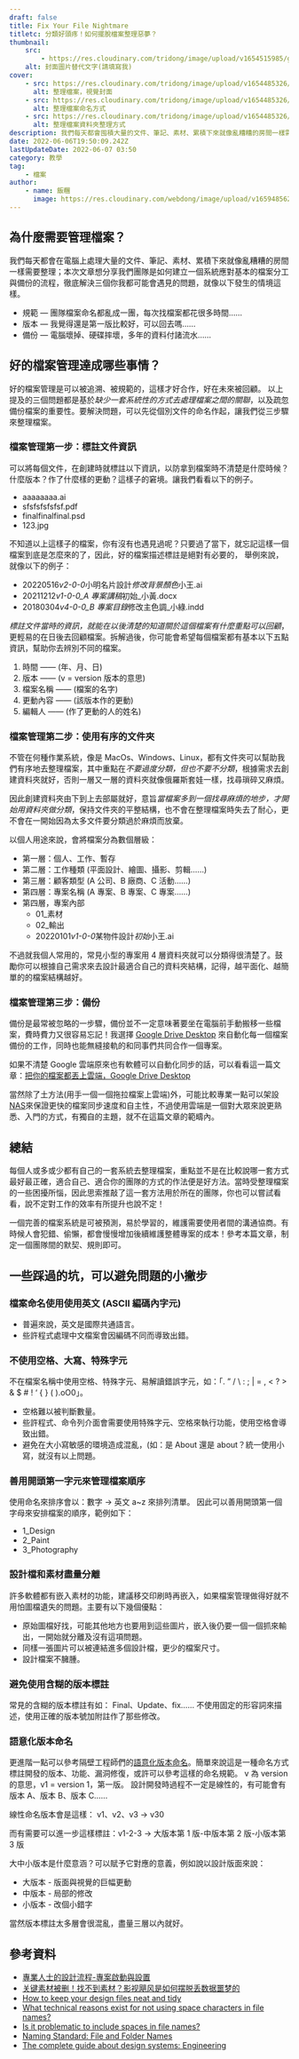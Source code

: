 ```yaml
---
draft: false
title: Fix Your File Nightmare
titletc: 分類好頭疼！如何擺脫檔案整理惡夢？
thumbnail:
    src:
        - https://res.cloudinary.com/tridong/image/upload/v1654515985/global/%E4%B8%89%E8%A7%92%E6%9D%B1%E6%9D%B1-%E5%93%81%E7%89%8C%E5%B1%95%E7%A4%BA%E5%B0%81%E9%9D%A2.png
    alt: 封面圖片替代文字(請填寫我)
cover:
    - src: https://res.cloudinary.com/tridong/image/upload/v1654485326/post/fix-your-file-nightmare/01-%E6%95%B4%E7%90%86%E6%AA%94%E6%A1%88-%E5%B0%81%E9%9D%A2.webp
      alt: 整理檔案，視覺封面
    - src: https://res.cloudinary.com/tridong/image/upload/v1654485326/post/fix-your-file-nightmare/02-%E6%95%B4%E7%90%86%E6%AA%94%E6%A1%88-%E5%80%8B%E5%88%A5%E6%AA%94%E6%A1%88%E6%95%B4%E7%90%86%E6%96%B9%E5%BC%8F.png
      alt: 整理檔案命名方式
    - src: https://res.cloudinary.com/tridong/image/upload/v1654485326/post/fix-your-file-nightmare/03-%E6%95%B4%E7%90%86%E6%AA%94%E6%A1%88-%E8%B3%87%E6%96%99%E5%A4%BE%E6%95%B4%E7%90%86%E6%96%B9%E5%BC%8F.png
      alt: 整理檔案資料夾整理方式
description: 我們每天都會囤積大量的文件、筆記、素材、累積下來就像亂糟糟的房間一樣需要整理，如果你也同樣在困擾這樣的問題，這篇文章是為你準備的。
date: 2022-06-06T19:50:09.242Z
lastUpdateDate: 2022-06-07 03:50
category: 教學
tag:
    - 檔案
author:
    - name: 飯糰
      image: https://res.cloudinary.com/webdong/image/upload/v1659485626/global/riceball.png
---
```


## 為什麼需要管理檔案？

我們每天都會在電腦上處理大量的文件、筆記、素材、累積下來就像亂糟糟的房間一樣需要整理；本次文章想分享我們團隊是如何建立一個系統應對基本的檔案分工與備份的流程，徹底解決三個你我都可能會遇見的問題，就像以下發生的情境這樣。

-   規範 — 團隊檔案命名都亂成一團，每次找檔案都花很多時間……
-   版本 — 我覺得還是第一版比較好，可以回去嗎……
-   備份 — 電腦壞掉、硬碟摔壞，多年的資料付諸流水……

## 好的檔案管理達成哪些事情？

好的檔案管理是可以被追溯、被規範的，這樣才好合作，好在未來被回顧。
以上提及的三個問題都是基於*缺少一套系統性的方式去處理檔案之間的關聯*，以及疏忽備份檔案的重要性。要解決問題，可以先從個別文件的命名作起，讓我們從三步驟來整理檔案。

### 檔案管理第一步：標註文件資訊

可以將每個文件，在創建時就標註以下資訊，以防拿到檔案時不清楚是什麼時候？什麼版本？作了什麼樣的更動？這樣子的窘境。讓我們看看以下的例子。

-   aaaaaaaa.ai
-   sfsfsfsfsfsf.pdf
-   finalfinalfinal.psd
-   123.jpg

不知道以上這樣子的檔案，你有沒有也遇見過呢？只要過了當下，就忘記這樣一個檔案到底是怎麼來的了，因此，好的檔案描述標註是絕對有必要的，
舉例來說，就像以下的例子：

-   20220516*v2-0-0*小明名片設計*修改背景顏色*小王.ai
-   20211212*v1-0-0_A 專案講稿*初始\_小黃.docx
-   20180304*v4-0-0_B 專案目錄*修改主色調\_小綠.indd

_標註文件當時的資訊，就能在以後清楚的知道關於這個檔案有什麼重點可以回顧_，更輕易的在日後去回顧檔案。拆解過後，你可能會希望每個檔案都有基本以下五點資訊，幫助你去辨別不同的檔案。

1. 時間 —— (年、月、日)
2. 版本 —— (v = version 版本的意思)
3. 檔案名稱 —— (檔案的名字)
4. 更動內容 —— (該版本作的更動)
5. 編輯人 —— (作了更動的人的姓名)

### 檔案管理第二步：使用有序的文件夾

不管在何種作業系統，像是 MacOs、Windows、Linux，都有文件夾可以幫助我們有序地去整理檔案，其中重點在*不要過度分類，但也不要不分類*，根據需求去創建資料夾就好，否則一層又一層的資料夾就像俄羅斯套娃一樣，找尋瑣碎又麻煩。

因此創建資料夾由下到上去部屬就好，意旨*當檔案多到一個找尋麻煩的地步，才開始用資料夾做分類*，保持文件夾的平整結構，也不會在整理檔案時失去了耐心，更不會在一開始因為太多文件要分類過於麻煩而放棄。

以個人用途來說，會將檔案分為數個層級：

-   第一層：個人、工作、暫存
-   第二層：工作種類 (平面設計、繪圖、攝影、剪輯……)
-   第三層：顧客類型 (A 公司、B 廠商、C 活動……)
-   第四層：專案名稱 (A 專案、B 專案、C 專案……)
-   第四層，專案內部
    -   01\_素材
    -   02\_輸出
    -   20220101*v1-0-0*某物件設計*初始*小王.ai

不過就我個人常用的，常見小型的專案用 4 層資料夾就可以分類得很清楚了。鼓勵你可以根據自己需求來去設計最適合自己的資料夾結構，記得，越平面化、越簡單的的檔案結構越好。

### 檔案管理第三步：備份

備份是最常被忽略的一步驟，備份並不一定意味著要坐在電腦前手動搬移一些檔案，費時費力又很容易忘記！我選擇 [Google Drive Desktop](https://www.google.com/drive/download/) 來自動化每一個檔案備份的工作，同時也能無縫接軌的和同事們共同合作一個專案。

如果不清楚 Google 雲端原來也有軟體可以自動化同步的話，可以看看這一篇文章：[把你的檔案都丟上雲端，Google Drive Desktop](/post/management/put-your-files-on-cloud-google-drive-desktop/)

當然除了土方法(用手一個一個拖拉檔案上雲端)外，可能比較專業一點可以架設[NAS](https://zh.wikipedia.org/wiki/%E7%BD%91%E7%BB%9C%E9%99%84%E6%8E%A5%E5%AD%98%E5%82%A8)來保證更快的檔案同步速度和自主性，不過使用雲端是一個對大眾來說更熟悉、入門的方式，有獨自的主題，就不在這篇文章的範疇內。

## 總結

每個人或多或少都有自己的一套系統去整理檔案，重點並不是在比較說哪一套方式最好最正確，適合自己、適合你的團隊的方式的作法便是好方法。當時受整理檔案的一些困擾所惱，因此思索推敲了這一套方法用於所在的團隊，你也可以嘗試看看，說不定對工作的效率有所提升也說不定！

一個完善的檔案系統是可被預測，易於學習的，維護需要使用者間的溝通協商。有時候人會犯錯、偷懶，都會慢慢增加後續維護整體專案的成本！參考本篇文章，制定一個團隊間的默契、規則即可。

## 一些踩過的坑，可以避免問題的小撇步

### 檔案命名使用使用英文 (ASCII 編碼內字元)

-   普遍來說，英文是國際共通語言。
-   些許程式處理中文檔案會因編碼不同而導致出錯。

### 不使用空格、大寫、特殊字元

不在檔案名稱中使用空格、特殊字元、易解讀錯誤字元，如：「. ” / \ : ; | = , < ? > & $ # ! ‘ { } ( ).oO0」。

-   空格難以被判斷數量。
-   些許程式、命令列介面會需要使用特殊字元、空格來執行功能，使用空格會導致出錯。
-   避免在大小寫敏感的環境造成混亂，(如：是 About 還是 about？統一使用小寫，就沒有以上問題。

### 善用開頭第一字元來管理檔案順序

使用命名來排序會以：數字 → 英文 a~z 來排列清單。
因此可以善用開頭第一個字母來安排檔案的順序，範例如下：

-   1_Design
-   2_Paint
-   3_Photography

### 設計檔和素材盡量分離

許多軟體都有嵌入素材的功能，建議移交印刷時再嵌入，如果檔案管理做得好就不用怕圖檔遺失的問題。主要有以下幾個優點：

-   原始圖檔好找，可能其他地方也要用到這些圖片，嵌入後仍要一個一個抓來輸出，一開始就分離及沒有這項問題。
-   同樣一張圖片可以被連結進多個設計檔，更少的檔案尺寸。
-   設計檔案不臃腫。

### 避免使用含糊的版本標註

常見的含糊的版本標註有如：
Final、Update、fix…… 不使用固定的形容詞來描述，使用正確的版本號加附註作了那些修改。

### 語意化版本命名

更進階一點可以參考隔壁工程師們的[語意化版本命名](https://semver.org/)。簡單來說這是一種命名方式標註開發的版本、功能、漏洞修復，或許可以參考這樣的命名規範。
v 為 version 的意思，v1 = version 1，第一版。
設計開發時過程不一定是線性的，有可能會有版本 A、版本 B、版本 C……

線性命名版本會是這樣：
v1、v2、v3 → v30

而有需要可以進一步這樣標註：v1-2-3 → 大版本第 1 版-中版本第 2 版-小版本第 3 版

大中小版本是什麼意涵？可以賦予它對應的意義，例如說以設計版面來說：

-   大版本 - 版面與視覺的巨幅更動
-   中版本 - 局部的修改
-   小版本 - 改個小錯字

當然版本標註太多層會很混亂，盡量三層以內就好。

## 參考資料

-   [專業人士的設計流程-專案啟動與設置](https://thecosignstudio.github.io/process/chapters/01-project-introduction-and-setup.html)
-   [关键素材被删！找不到素材？影视飓风是如何摆脱丢数据噩梦的](https://www.youtube.com/watch?v=RTqNZEFp0o4)
-   [How to keep your design files neat and tidy](https://99designs.com/blog/tips/how-to-keep-your-design-files-neat-and-tidy/)
-   [What technical reasons exist for not using space characters in file names?](https://superuser.com/questions/29111/what-technical-reasons-exist-for-not-using-space-characters-in-file-names)
-   [Is it problematic to include spaces in file names?](https://qanda.digipres.org/1053/is-it-problematic-to-include-spaces-in-file-names)
-   [Naming Standard: File and Folder Names](https://www.csudh.edu/web-services/web-standards/file-folder-naming/)
-   [The complete guide about design systems: Engineering](https://medium.com/ci-t/the-complete-guide-about-design-systems-engineering-cd332cf520f2)
